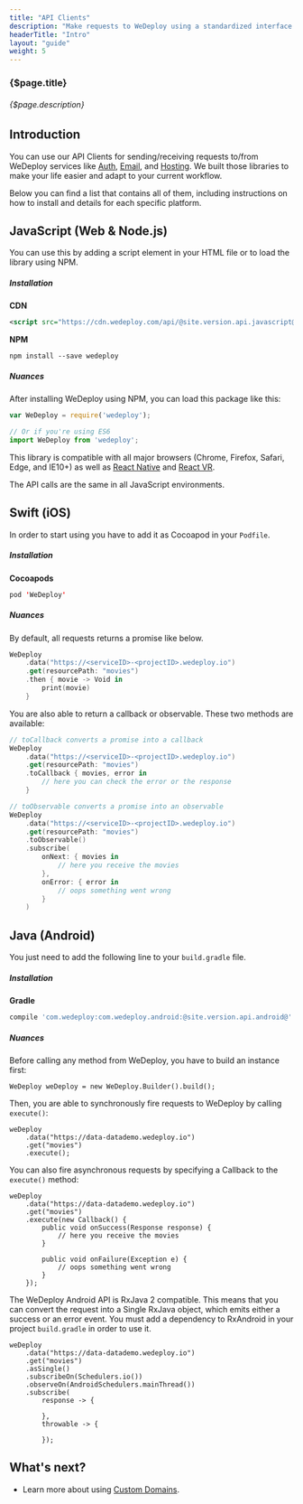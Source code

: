 ```yaml
---
title: "API Clients"
description: "Make requests to WeDeploy using a standardized interface."
headerTitle: "Intro"
layout: "guide"
weight: 5
---
```


### {$page.title}

###### {$page.description}

<article id="1">

## Introduction

You can use our API Clients for sending/receiving requests to/from WeDeploy services like [Auth](/docs/auth/getting-started.html), [Email](/docs/email/getting-started.html), and [Hosting](/docs/hosting/getting-started.html). We built those libraries to make your life easier and adapt to your current workflow.

Below you can find a list that contains all of them, including instructions on how to install and details for each specific platform.

</article>

<article id="2">

## JavaScript (Web & Node.js)

You can use this by adding a script element in your HTML file or to load the library using NPM.

##### Installation

**CDN**

```xml
<script src="https://cdn.wedeploy.com/api/@site.version.api.javascript@/wedeploy.js"></script>
```

**NPM**

```
npm install --save wedeploy
```

##### Nuances

After installing WeDeploy using NPM, you can load this package like this:

```javascript
var WeDeploy = require('wedeploy');

// Or if you're using ES6
import WeDeploy from 'wedeploy';
```

This library is compatible with all major browsers (Chrome, Firefox, Safari, Edge, and IE10+) as well as [React Native](https://facebook.github.io/react-native/) and [React VR](https://facebook.github.io/react-vr/).

The API calls are the same in all JavaScript environments.

</article>

<article id="3">

## Swift (iOS)

In order to start using you have to add it as Cocoapod in your `Podfile`.

##### Installation

**Cocoapods**

```swift
pod 'WeDeploy'
```

##### Nuances

By default, all requests returns a promise like below.

```swift
WeDeploy
	.data("https://<serviceID>-<projectID>.wedeploy.io")
	.get(resourcePath: "movies")
	.then { movie -> Void in
		print(movie)
	}
```

You are also able to return a callback or observable. These two methods are available:

```swift
// toCallback converts a promise into a callback
WeDeploy
	.data("https://<serviceID>-<projectID>.wedeploy.io")
	.get(resourcePath: "movies")
	.toCallback { movies, error in
		// here you can check the error or the response
	}

// toObservable converts a promise into an observable
WeDeploy
	.data("https://<serviceID>-<projectID>.wedeploy.io")
	.get(resourcePath: "movies")
	.toObservable()
	.subscribe(
		onNext: { movies in
			// here you receive the movies
		},
		onError: { error in
			// oops something went wrong
		}
	)
```

</article>

<article id="4">

## Java (Android)

You just need to add the following line to your `build.gradle` file.

##### Installation

**Gradle**

```groovy
compile 'com.wedeploy:com.wedeploy.android:@site.version.api.android@'
```

##### Nuances

Before calling any method from WeDeploy, you have to build an instance first:

```text/x-java
WeDeploy weDeploy = new WeDeploy.Builder().build();
```

Then, you are able to synchronously fire requests to WeDeploy by calling `execute()`:

```text/x-java
weDeploy
	.data("https://data-datademo.wedeploy.io")
	.get("movies")
	.execute();
```

You can also fire asynchronous requests by specifying a Callback to the `execute()` method:

```text/x-java
weDeploy
	.data("https://data-datademo.wedeploy.io")
	.get("movies")
	.execute(new Callback() {
		public void onSuccess(Response response) {
			// here you receive the movies
		}

		public void onFailure(Exception e) {
			// oops something went wrong
		}
	});
```

The WeDeploy Android API is RxJava 2 compatible. This means that you can convert the request into a Single RxJava object, which emits either a success or an error event. You must add a dependency to RxAndroid in your project `build.gradle` in order to use it.

```text/x-java
weDeploy
	.data("https://data-datademo.wedeploy.io")
	.get("movies")
	.asSingle()
	.subscribeOn(Schedulers.io())
	.observeOn(AndroidSchedulers.mainThread())
	.subscribe(
		response -> {

		},
		throwable -> {

		});
```

</article>

## What's next?

* Learn more about using [Custom Domains](/docs/intro/custom-domains.html).
